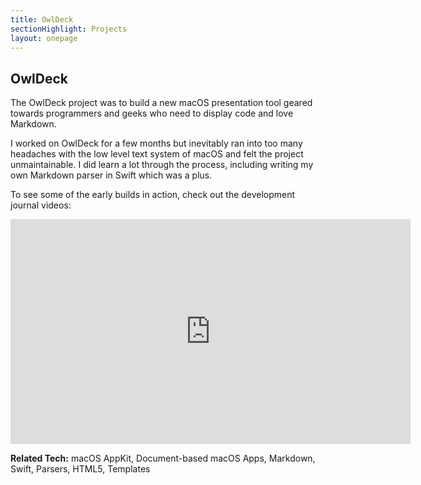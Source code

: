 ```yaml
---
title: OwlDeck
sectionHighlight: Projects
layout: onepage
---
```


## OwlDeck

The OwlDeck project was to build a new macOS presentation tool geared towards programmers and geeks who need to display code and love Markdown.

I worked on OwlDeck for a few months but inevitably ran into too many headaches with the low level text system of macOS and felt the project unmaintainable. I did learn a lot through the process, including writing my own Markdown parser in Swift which was a plus.

To see some of the early builds in action, check out the development journal videos:

<iframe src="https://player.vimeo.com/video/209616767" width="640" height="360" frameborder="0" allow="autoplay; fullscreen" allowfullscreen></iframe>

**Related Tech:** macOS AppKit, Document-based macOS Apps, Markdown, Swift, Parsers, HTML5, Templates
